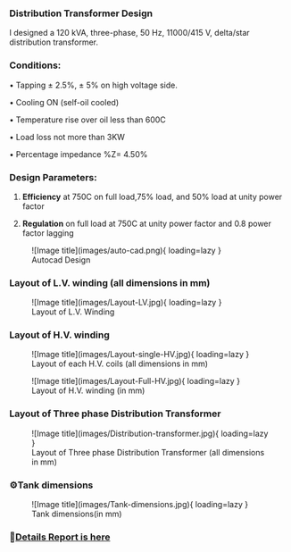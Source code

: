 
### **Distribution Transformer Design**

I designed a 120 kVA, three-phase, 50 Hz, 11000/415 V, delta/star distribution transformer.

### **Conditions:**
• Tapping ± 2.5%, ± 5% on high voltage side. 

• Cooling ON (self-oil cooled) 

• Temperature rise over oil less than 600C 

• Load loss not more than 3KW 

• Percentage impedance %Z= 4.50%


### **Design Parameters:**

1. **Efficiency** at 750C on full load,75% load, and 50% load at unity power factor 

2. **Regulation** on full load at 750C at unity power factor and 0.8 power factor lagging


<figure markdown="span">
![Image title](images/auto-cad.png){ loading=lazy }
  <figcaption>Autocad Design</figcaption>
</figure>

### **Layout of L.V. winding (all dimensions in mm)**

<figure markdown="span">
![Image title](images/Layout-LV.jpg){ loading=lazy }
  <figcaption>Layout of L.V. Winding</figcaption>
</figure>

### **Layout of H.V. winding**


<figure markdown="span">
![Image title](images/Layout-single-HV.jpg){ loading=lazy }
  <figcaption>Layout of each H.V. coils (all dimensions in mm)</figcaption>
</figure>

<figure markdown="span">
![Image title](images/Layout-Full-HV.jpg){ loading=lazy }
  <figcaption>Layout of H.V. winding (in mm)</figcaption>
</figure>

### **Layout of Three phase Distribution Transformer**

<figure markdown="span">
![Image title](images/Distribution-transformer.jpg){ loading=lazy }
  <figcaption>Layout of Three phase Distribution Transformer (all dimensions in mm)</figcaption>
</figure>

### **⚙️Tank dimensions**

<figure markdown="span">
![Image title](images/Tank-dimensions.jpg){ loading=lazy }
  <figcaption>Tank dimensions(in mm)</figcaption>
</figure>


### 🔗[Details Report is here](https://github.com/Nusrat008/Design-of-Distribution-Transformer/blob/15ba219e25894568cb8d5ba8852d22776d973e50/Design%20of%20Distribution%20Transformer.pdf)